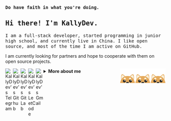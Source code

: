 <p>
    <samp>
        <strong>Do have faith in what you're doing.</strong>
    </samp>
</p>
<h2>
    <samp>Hi there! I'm KallyDev.</samp>
</h2>
<p>
    <samp>
        I am a full-stack developer, started programming in junior high school, and currently live in China. I like open
        source, and most of the time I am active on GitHub.
    </samp>
</p>
<p>
    I am currently looking for partners and hope to cooperate with them on open source projects.
</p>
<img align="right" width="48px" src="https://github.com/SeanPrashad/slackmoji/raw/master/emojis/shiblob/shiblob-peek.png"/>
<img align="right" width="48px" src="https://github.com/SeanPrashad/slackmoji/raw/master/emojis/shiblob/shiblob-peek.png"/>
<img align="right" width="48px" src="https://github.com/SeanPrashad/slackmoji/raw/master/emojis/shiblob/shiblob-peek.png"/>
<p>
    <a href="https://t.me/kallydev">
        <img alt="KallyDev's Telegram" align="left" width="24px" src="https://cdn.jsdelivr.net/npm/simple-icons@v3/icons/telegram.svg"/>
    </a>
    <a href="https://github.com/kallydev">
        <img alt="KallyDev's Github" align="left" width="24px" src="https://cdn.jsdelivr.net/npm/simple-icons@v3/icons/github.svg"/>
    </a>
    <a href="https://gitlab.com/kallydev">
        <img alt="KallyDev's GitLab" align="left" width="24px" src="https://cdn.jsdelivr.net/npm/simple-icons@v3/icons/gitlab.svg"/>
    </a>
    <a href="https://leetcode.com/kallydev/">
        <img alt="KallyDev's LeetCode" align="left" width="24px" src="https://cdn.jsdelivr.net/npm/simple-icons@v3/icons/leetcode.svg"/>
    </a>
    <a href="mailto:kallydev@gmail.com">
        <img alt="KallyDev's Gmail" align="left" width="24px" src="https://cdn.jsdelivr.net/npm/simple-icons@v3/icons/gmail.svg"/>
    </a>
</p>

<details>
    <summary>
        <b>More about me</b>
    </summary>

[![](https://github.com/kallydev/kallydev/blob/main/images/banner.png)](https://kallydev.com)

<h3 align="center">Languages</h3>
<p align="center">
    <img alt="Go" src="https://img.shields.io/badge/-Go-00ADD8?style=for-the-badge&logo=Go&logoColor=fff"/>
    <img alt="Kotlin" src="https://img.shields.io/badge/-Kotlin-0095D5?style=for-the-badge&logo=Kotlin&logoColor=fff"/>
    <img alt="Java" src="https://img.shields.io/badge/-Java-007396?style=for-the-badge&logo=Java&logoColor=fff"/>
    <img alt="TypeScript" src="https://img.shields.io/badge/-TypeScript-007ACC?style=for-the-badge&logo=TypeScript&logoColor=fff"/>
    <img alt="Rust" src="https://img.shields.io/badge/-Rust-000?style=for-the-badge&logo=Rust&logoColor=fff"/>
    <img alt="Python" src="https://img.shields.io/badge/-Python-3776AB?style=for-the-badge&logo=Python&logoColor=fff"/>
    <img alt="C++" src="https://img.shields.io/badge/-C++-00599C?style=for-the-badge&logo=C%2B%2B&logoColor=fff"/>
    <img alt="GNU Bash" src="https://img.shields.io/badge/-GNU%20Bash-4EAA25?style=for-the-badge&logo=GNU%20Bash&logoColor=fff"/>
    <img alt="Dart" src="https://img.shields.io/badge/-Dart-0175C2?style=for-the-badge&logo=Dart&logoColor=fff"/>
</p>

```typescript
const kallydev = {
    pronouns: ["He", "Him"],
    hobby: ["Coffee", "Programming", "Music", "Painting"],
    languages: ["Go", "Kotlin", "TypeScript", "Python", 'Java', 'Rust', 'C++', "Bash", "Dart"],
    technologyStack: {
        mobile: {
            android: ["Android X", "Flutter"],
        },
        frontend: {
            javascript: ["React", "Angular", "Vue", "Electron"],
            css: ["Material UI", "Vuetify", , "Angular Material", "Bootstrap"],
        },
        backend: {
            framework: {
                golang: ["Echo", "Go Kit"],
                kotlin: ["Ktor", "Spring Boot"],
                python: ["Flask"],
            },
            databases: ["PostgreSQL", "Redis", "MariaDB"],
            devops: ["Docker", "Kubernetes", "Nginx"],
            microservice: {
                protocol: ["RESTful", "gRPC"],
                messageQueues: ["RabbitMQ"],
            },
        },
        systems: ["Ubuntu", "Windows Server", "iOS", "Android"],
        editors: ["JetBrains Tools", "Visual Studio Code", "Vim"],
    }
}
```
<h3 align="center">Friends</h3>
<p align="center">Friendship lasts forever</p>
<table>
    <tbody>
    <tr>
        <td align="center" valign="middle">
            <a href="https://github.com/Orochi4268" target="_blank">
                <img width="96px" src="https://avatars1.githubusercontent.com/u/18334835?s=100&v=4">
                <span>Orochi4268</span>
            </a>
        </td>
        <td align="center" valign="middle">
            <a href="https://github.com/ShiinaOrez" target="_blank">
                <img width="96px" src="https://avatars3.githubusercontent.com/u/31346916?s=100&v=4">
                <span>ShiinaOrez</span>
            </a>
        </td>
        <td align="center" valign="middle">
            <a href="https://github.com/kekeimiku" target="_blank">
                <img width="96px" src="https://avatars0.githubusercontent.com/u/36557882?s=100&v=4">
                <span>kekeimiku</span>
            </a>
        </td>
        <td align="center" valign="middle">
            <a href="https://github.com/CloverGit" target="_blank">
                <img width="96px" src="https://avatars0.githubusercontent.com/u/22031498?s=100&v=4">
                <span>CloverGit</span>
            </a>
        </td>
        <td align="center" valign="middle">
            <a href="https://github.com/likeyuno" target="_blank">
                <img width="96px" src="https://avatars2.githubusercontent.com/u/53492161?s=100&v=4">
                <span>likeyuno</span>
            </a>
        </td>
    </tr>
    </tbody>
</table>

<p align="right">
    Designed with :heart: by <a href="https://github.com/kallydev" target="_blank">KallyDev</a>.
</p>
</details>

